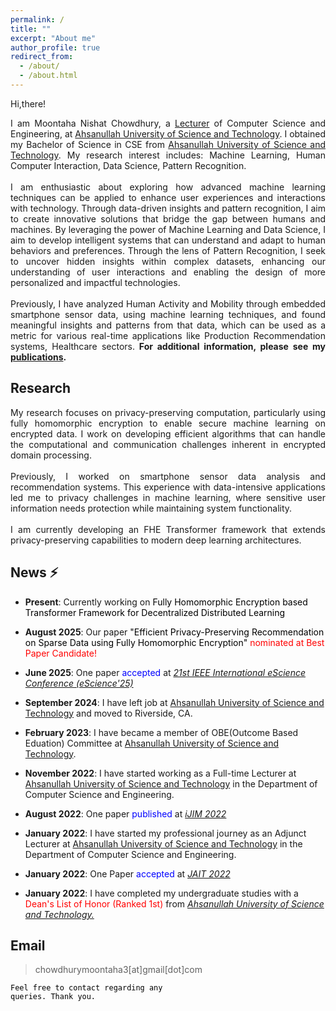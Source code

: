 ```yaml
---
permalink: /
title: ""
excerpt: "About me"
author_profile: true
redirect_from: 
  - /about/
  - /about.html
---
```


Hi,there! 

<p style="text-align:justify">I am Moontaha Nishat Chowdhury, a <a href="https://www.aust.edu/cse/faculty_member/ms_moontaha_nishat_chowdhury">Lecturer</a> of Computer Science and Engineering, at <a href="https://aust.edu/">Ahsanullah University of Science and Technology</a>. I obtained my Bachelor of Science in CSE from <a href="https://aust.edu/">Ahsanullah University of Science and Technology</a>. My research interest includes: Machine Learning, Human Computer Interaction, Data Science, Pattern Recognition. <br/> <br/>
I am enthusiastic about exploring how advanced machine learning techniques can be applied to enhance user experiences and interactions with technology. Through data-driven insights and pattern recognition, I aim to create innovative solutions that bridge the gap between humans and machines. By leveraging the power of Machine Learning and Data Science, I aim to develop intelligent systems that can understand and adapt to human behaviors and preferences. Through the lens of Pattern Recognition, I seek to uncover hidden insights within complex datasets, enhancing our understanding of user interactions and enabling the design of more personalized and impactful technologies.
<br/><br/>
Previously, I have analyzed Human Activity and Mobility through embedded smartphone sensor data, using machine learning techniques, and found meaningful insights and patterns from that data, which can be used as a metric for various real-time applications like Production Recommendation systems, Healthcare sectors.<b> For additional information, please see my <a href="https://chowdhurymoontaha.github.io//publications/">publications</a>.</b>
 </p>


## Research
<p style="text-align:justify">My research focuses on privacy-preserving computation, particularly using fully homomorphic encryption to enable secure machine learning on encrypted data. I work on developing efficient algorithms that can handle the computational and communication challenges inherent in encrypted domain processing. <br/> <br/>
Previously, I worked on smartphone sensor data analysis and recommendation systems. This experience with data-intensive applications led me to privacy challenges in machine learning, where sensitive user information needs protection while maintaining system functionality.
<br/><br/>
I am currently developing an FHE Transformer framework that extends privacy-preserving capabilities to modern deep learning architectures.
 </p>
 
## News ⚡
+ <strong>Present</strong>: Currently working on <span style="color:black">Fully Homomorphic Encryption based Transformer Framework for Decentralized Distributed Learning</span>
+ <strong>August 2025</strong>: Our paper <span style="color:black">"Efficient Privacy-Preserving Recommendation on Sparse Data using Fully Homomorphic Encryption"</span> <span style="color:red">nominated at Best Paper Candidate!</span> 
+ <strong>June 2025</strong>: One paper <span style="color:blue">accepted</span> at <em><a href="https://www.escience-conference.org/2025/papers">21st IEEE International eScience Conference (eScience'25)</a></em>

+ <strong>September 2024</strong>: I have left job at <a href="https://aust.edu/">Ahsanullah University of Science and Technology</a> and moved to Riverside, CA.
+ <strong>February 2023</strong>: I have became a member of OBE(Outcome Based Eduation) Committee at <a href="https://aust.edu/">Ahsanullah University of Science and Technology</a>.
+ <strong>November 2022</strong>: I have started working as a Full-time Lecturer at <a href="https://aust.edu/">Ahsanullah University of Science and Technology</a> in the Department of Computer Science and Engineering.
+ <strong>August 2022</strong>: One paper <span style="color:blue">published</span> at <em><a href="https://online-journals.org/index.php/i-jim/issue/view/869">iJIM 2022</a></em>
+ <strong>January 2022</strong>: I have started my professional journey as an Adjunct Lecturer at <a href="https://aust.edu/">Ahsanullah University of Science and Technology</a> in the Department of Computer Science and Engineering.
+ <strong>January 2022</strong>: One Paper <span style="color:blue">accepted</span> at <em><a href="http://www.jait.us/index.php?m=content&c=index&a=lists&catid=221">JAIT 2022</a></em>
+ <strong>January 2022</strong>: I have completed my undergraduate studies with a <span style="color:red">Dean's List of Honor (Ranked 1st) </span>from <em><a href="https://aust.edu">Ahsanullah University of Science and Technology.</a></em>


## Email
> chowdhurymoontaha3[at]gmail[dot]com<br/>

<code style="color:black;">Feel free to contact regarding any queries. Thank you.</code>